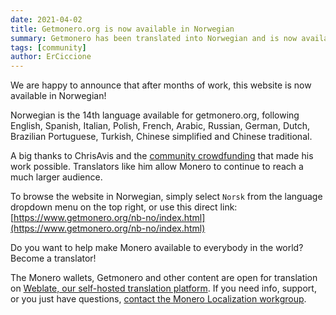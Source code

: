 ```yaml
---
date: 2021-04-02
title: Getmonero.org is now available in Norwegian
summary: Getmonero has been translated into Norwegian and is now available in 14 languages
tags: [community]
author: ErCiccione
---
```


We are happy to announce that after months of work, this website is now available in Norwegian!

Norwegian is the 14th language available for getmonero.org, following English, Spanish, Italian, Polish, French, Arabic, Russian, German, Dutch, Brazilian Portuguese, Turkish, Chinese simplified and Chinese traditional.

A big thanks to ChrisAvis and the [community crowdfunding](https://ccs.getmonero.org/) that made his work possible. Translators like him allow Monero to continue to reach a much larger audience.

To browse the website in Norwegian, simply select `Norsk` from the language dropdown menu on the top right, or use this direct link: [https://www.getmonero.org/nb-no/index.html](https://www.getmonero.org/nb-no/index.html)

Do you want to help make Monero available to everybody in the world? Become a translator!

The Monero wallets, Getmonero and other content are open for translation on [Weblate, our self-hosted translation platform](https://translate.getmonero.org/projects/). If you need info, support, or you just have questions, [contact the Monero Localization workgroup](https://www.getmonero.org/community/workgroups/).
